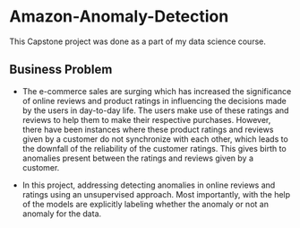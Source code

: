 # Amazon-Anomaly-Detection
This Capstone project was done as a part of my data science course.
## Business Problem

- The e-commerce sales are surging which has increased the significance of online reviews and product ratings in influencing the decisions made by the users in day-to-day life. The users make use of these ratings and reviews to help them to make their respective purchases. However, there have been instances where these product ratings and reviews given by a customer do not synchronize with each other, which leads to the downfall of the reliability of the customer ratings. This gives birth to anomalies present between the ratings and reviews given by a customer.

- In this project, addressing detecting anomalies in online reviews and ratings using an unsupervised approach. Most importantly, with the help of the models are explicitly labeling whether the anomaly or not an anomaly for the data.
